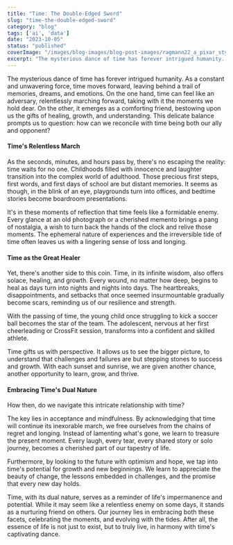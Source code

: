 ```yaml
---
title: "Time: The Double-Edged Sword"
slug: "time-the-double-edged-sword"
category: "blog"
tags: ['ai', 'data']
date: "2023-10-05"
status: "published"
coverImage: "/images/blog-images/blog-post-images/ragmann22_a_pixar_style_image_of_an_hour_glass_and_a_yin_yang_m_ded8a4dd-311d-47bc-908d-b4b230c78775.png"
excerpt: "The mysterious dance of time has forever intrigued humanity. As a constant and unwavering force, time moves forward, leaving behind a trail of memories, dreams, and emotions. On the one hand, time ..."
---
```


The mysterious dance of time has forever intrigued humanity. As a constant and unwavering force, time moves forward, leaving behind a trail of memories, dreams, and emotions. On the one hand, time can feel like an adversary, relentlessly marching forward, taking with it the moments we hold dear. On the other, it emerges as a comforting friend, bestowing upon us the gifts of healing, growth, and understanding. This delicate balance prompts us to question: how can we reconcile with time being both our ally and opponent?

#### Time's Relentless March

As the seconds, minutes, and hours pass by, there's no escaping the reality: time waits for no one. Childhoods filled with innocence and laughter transition into the complex world of adulthood. Those precious first steps, first words, and first days of school are but distant memories. It seems as though, in the blink of an eye, playgrounds turn into offices, and bedtime stories become boardroom presentations.

It's in these moments of reflection that time feels like a formidable enemy. Every glance at an old photograph or a cherished memento brings a pang of nostalgia, a wish to turn back the hands of the clock and relive those moments. The ephemeral nature of experiences and the irreversible tide of time often leaves us with a lingering sense of loss and longing.

#### Time as the Great Healer

Yet, there's another side to this coin. Time, in its infinite wisdom, also offers solace, healing, and growth. Every wound, no matter how deep, begins to heal as days turn into nights and nights into days. The heartbreaks, disappointments, and setbacks that once seemed insurmountable gradually become scars, reminding us of our resilience and strength.

With the passing of time, the young child once struggling to kick a soccer ball becomes the star of the team. The adolescent, nervous at her first cheerleading or CrossFit session, transforms into a confident and skilled athlete.

Time gifts us with perspective. It allows us to see the bigger picture, to understand that challenges and failures are but stepping stones to success and growth. With each sunset and sunrise, we are given another chance, another opportunity to learn, grow, and thrive.

#### Embracing Time's Dual Nature

How then, do we navigate this intricate relationship with time?

The key lies in acceptance and mindfulness. By acknowledging that time will continue its inexorable march, we free ourselves from the chains of regret and longing. Instead of lamenting what's gone, we learn to treasure the present moment. Every laugh, every tear, every shared story or solo journey, becomes a cherished part of our tapestry of life.

Furthermore, by looking to the future with optimism and hope, we tap into time's potential for growth and new beginnings. We learn to appreciate the beauty of change, the lessons embedded in challenges, and the promise that every new day holds.

Time, with its dual nature, serves as a reminder of life's impermanence and potential. While it may seem like a relentless enemy on some days, it stands as a nurturing friend on others. Our journey lies in embracing both these facets, celebrating the moments, and evolving with the tides. After all, the essence of life is not just to exist, but to truly live, in harmony with time's captivating dance.

